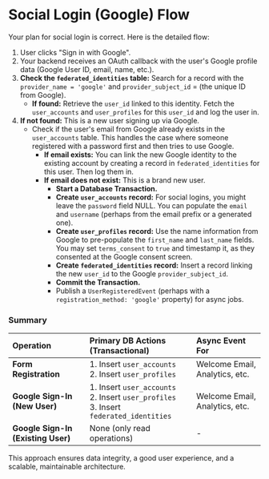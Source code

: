 # Social Login (Google) Flow

Your plan for social login is correct. Here is the detailed flow:

1.  User clicks "Sign in with Google".
2.  Your backend receives an OAuth callback with the user's Google profile data (Google User ID, email, name, etc.).
3.  **Check the `federated_identities` table:** Search for a record with the `provider_name = 'google'` and `provider_subject_id` = (the unique ID from Google).
    *   **If found:** Retrieve the `user_id` linked to this identity. Fetch the `user_accounts` and `user_profiles` for this `user_id` and log the user in.
4.  **If not found:** This is a new user signing up via Google.
    *   Check if the user's email from Google already exists in the `user_accounts` table. This handles the case where someone registered with a password first and then tries to use Google.
        *   **If email exists:** You can link the new Google identity to the existing account by creating a record in `federated_identities` for this user. Then log them in.
        *   **If email does not exist:** This is a brand new user.
            *   **Start a Database Transaction.**
            *   **Create `user_accounts` record:** For social logins, you might leave the `password` field NULL. You can populate the `email` and `username` (perhaps from the email prefix or a generated one).
            *   **Create `user_profiles` record:** Use the name information from Google to pre-populate the `first_name` and `last_name` fields. You may set `terms_consent` to `true` and timestamp it, as they consented at the Google consent screen.
            *   **Create `federated_identities` record:** Insert a record linking the new `user_id` to the Google `provider_subject_id`.
            *   **Commit the Transaction.**
            *   Publish a `UserRegisteredEvent` (perhaps with a `registration_method: 'google'` property) for async jobs.

### Summary

| Operation | Primary DB Actions (Transactional) | Async Event For |
| :--- | :--- | :--- |
| **Form Registration** | 1. Insert `user_accounts`<br>2. Insert `user_profiles` | Welcome Email, Analytics, etc. |
| **Google Sign-In (New User)** | 1. Insert `user_accounts`<br>2. Insert `user_profiles`<br>3. Insert `federated_identities` | Welcome Email, Analytics, etc. |
| **Google Sign-In (Existing User)** | None (only read operations) | - |

This approach ensures data integrity, a good user experience, and a scalable, maintainable architecture.